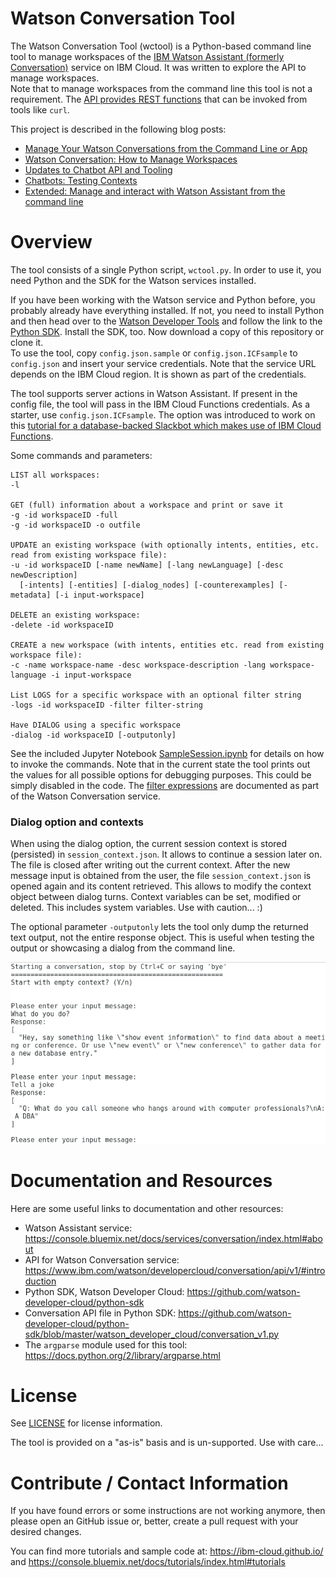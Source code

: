 # Watson Conversation Tool
The Watson Conversation Tool (wctool) is a Python-based command line tool to manage workspaces of the [IBM Watson Assistant (formerly Conversation)](https://www.ibm.com/watson/developercloud/doc/conversation/index.html) service on IBM Cloud. It was written to explore the API to manage workspaces.   
Note that to manage workspaces from the command line this tool is not a requirement. The [API provides REST functions](https://www.ibm.com/watson/developercloud/conversation/api/v1/?curl#workspaces) that can be invoked from tools like `curl`.

This project is described in the following blog posts:
* [Manage Your Watson Conversations from the Command Line or App](https://blog.4loeser.net/2017/03/manage-your-watson-conversations-from.html)
* [Watson Conversation: How to Manage Workspaces](https://www.ibm.com/blogs/bluemix/2017/04/watson-conversation-manage-workspaces/)
* [Updates to Chatbot API and Tooling](https://blog.4loeser.net/2017/05/updates-to-chatbot-api-and-tooling.html)
* [Chatbots: Testing Contexts](https://blog.4loeser.net/2017/07/chatbots-testing-contexts.html)
* [Extended: Manage and interact with Watson Assistant from the command line](https://blog.4loeser.net/2018/07/extended-manage-and-interact-with.html)

# Overview
The tool consists of a single Python script, `wctool.py`. In order to use it, you need Python and the SDK for the Watson services installed.

If you have been working with the Watson service and Python before, you probably already have everything installed. If not, you need to install Python and then head over to the [Watson Developer Tools](https://www.ibm.com/watson/developercloud/developer-tools.html) and follow the link to the [Python SDK](https://github.com/watson-developer-cloud/python-sdk). Install the SDK, too. Now download a copy of this repository or clone it.   
To use the tool, copy `config.json.sample` or `config.json.ICFsample` to `config.json` and insert your service credentials. Note that the service URL depends on the IBM Cloud region. It is shown as part of the credentials.    

The tool supports server actions in Watson Assistant. If present in the config file, the tool will pass in the IBM Cloud Functions credentials. As a starter, use `config.json.ICFsample`. The option was introduced to work on this [tutorial for a database-backed Slackbot which makes use of IBM Cloud Functions](https://console.bluemix.net/docs/tutorials/slack-chatbot-database-watson.html).

Some commands and parameters:
```
LIST all workspaces:
-l

GET (full) information about a workspace and print or save it
-g -id workspaceID -full       
-g -id workspaceID -o outfile

UPDATE an existing workspace (with optionally intents, entities, etc. read from existing workspace file):
-u -id workspaceID [-name newName] [-lang newLanguage] [-desc newDescription]
  [-intents] [-entities] [-dialog_nodes] [-counterexamples] [-metadata] [-i input-workspace]

DELETE an existing workspace:
-delete -id workspaceID

CREATE a new workspace (with intents, entities etc. read from existing workspace file):
-c -name workspace-name -desc workspace-description -lang workspace-language -i input-workspace

List LOGS for a specific workspace with an optional filter string
-logs -id workspaceID -filter filter-string

Have DIALOG using a specific workspace
-dialog -id workspaceID [-outputonly]
```

See the included Jupyter Notebook [SampleSession.ipynb](SampleSession.ipynb) for details on how to invoke the commands. Note that in the current state the tool prints out the values for all possible options for debugging purposes. This could be simply disabled in the code. The [filter expressions](https://www.ibm.com/watson/developercloud/doc/conversation/filter-reference.html) are documented as part of the Watson Conversation service.

### Dialog option and contexts
When using the dialog option, the current session context is stored (persisted) in `session_context.json`. It allows to continue a session later on. The file is closed after writing out the current context. After the new message input is obtained from the user, the file `session_context.json` is opened again and its content retrieved. This allows to modify the context object between dialog turns. Context variables can be set, modified or deleted. This includes system variables. Use with caution... :)   

The optional parameter `-outputonly` lets the tool only dump the returned text output, not the entire response object. This is useful when testing the output or showcasing a dialog from the command line.

![](conversation1.png)

# Documentation and Resources
Here are some useful links to documentation and other resources:
* Watson Assistant service: https://console.bluemix.net/docs/services/conversation/index.html#about
* API for Watson Conversation service: https://www.ibm.com/watson/developercloud/conversation/api/v1/#introduction
* Python SDK, Watson Developer Cloud: https://github.com/watson-developer-cloud/python-sdk
* Conversation API file in Python SDK: https://github.com/watson-developer-cloud/python-sdk/blob/master/watson_developer_cloud/conversation_v1.py
* The `argparse` module used for this tool: https://docs.python.org/2/library/argparse.html

# License
See [LICENSE](LICENSE) for license information.

The tool is provided on a "as-is" basis and is un-supported. Use with care...

# Contribute / Contact Information
If you have found errors or some instructions are not working anymore, then please open an GitHub issue or, better, create a pull request with your desired changes.

You can find more tutorials and sample code at:
https://ibm-cloud.github.io/ and https://console.bluemix.net/docs/tutorials/index.html#tutorials
